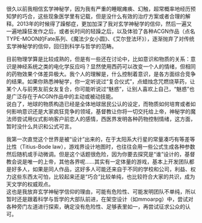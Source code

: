 很久以前我相信玄学神秘学，因为我有严重的睡眠瘫痪、幻触，超常概率地经历预知梦的巧合，这些现象医学里有记载，但是没什么有效的治疗方案或者合理的解释。2013年的时候得了躁郁症，更加加深了我对玄学神秘学的信仰，然后一遍又一遍地躁狂发作之后，或者长时间的轻躁之后，以及体验了各种ACGN作品（点名TYPE-MOON的Fate系列、《魔法少女小圆》、《艾尔登法环》），逐渐抛弃了对传统玄学神秘学的信仰，回归到科学与哲学的范畴。  

目前物理学算是比较成熟的，但是有一些还在讨论中，比如意识和物质的关系：意识是神经系统之类的电化学反应吗？显然使用西药可以改变一个人的情绪，但相同的药物效果个体差异极大。我个人的理解是，什么控制着意识，是各方面综合竞争的结果。如果你熟悉神秘学，你一定听说过“复合仪式”，点蜡烛念咒燃烧草药，让某个人与前男友前女友复合，你可能听说过“魅惑”，让别人喜欢上自己，“魅惑”也是广泛存在于ACGN作品中的主动或被动技能。  
说白了，地球的物质构造已经是全体地球居民公认的设定，而物质如何培育或者如何影响意识还是大家疯狂竞争的领域，基督教让你将一切交托给上帝，神秘学的魔法师尝试用仪式影响客户前恋人的感情，西医界发明各种药物控制情绪，这方面，暂时没什么共识和公式可言。  

我第一次直觉这个世界是被“设计”出来的，在于太阳系大行星的常量凑巧有等差等比性（Titius-Bode law），游戏界设计地图时，也往往会用一些公式生成各种参数然后随机或手动微调。但是这个话题很危险，因为你要去探究是“谁”设计的，基督教会说是唯一的上帝，其他各界呢……其实有一定体量的游戏，基本上开发团队都是好多人，如果是同人作品，这好多人可能还来自于不同的学校和公司，利益、权力这些东西太可怕，比较起来还是“巧合”比较单纯，也比较符合大家的共识，成为天文学的权威观点。  
这也是我放弃玄学神秘学信仰的理由，可能有危险性、可能发明团队不单纯，所以暂时还是跟着科学与哲学的大部队前进，在架空设计（如mmoarpg）中，尝试对各种旁门左道进行探索，确定没有危险性、足够表里如一，再尝试征求公众的认可。  

